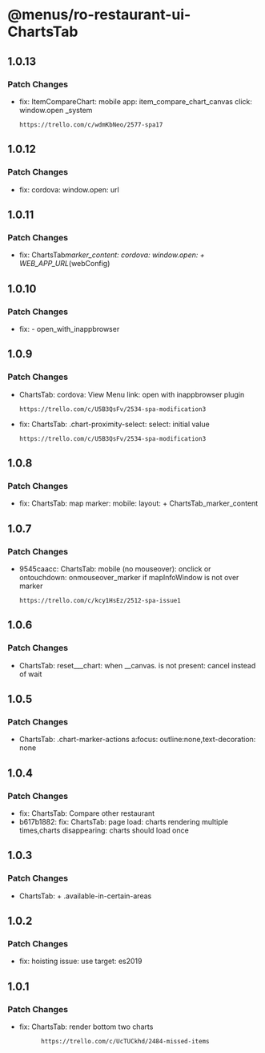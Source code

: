 # @menus/ro-restaurant-ui-ChartsTab

## 1.0.13

### Patch Changes

- fix: ItemCompareChart: mobile app: item_compare_chart_canvas click: window.open \_system

      https://trello.com/c/wdmKbNeo/2577-spa17

## 1.0.12

### Patch Changes

- fix: cordova: window.open: url

## 1.0.11

### Patch Changes

- fix: ChartsTab*marker_content: cordova: window.open: + WEB_APP_URL*(webConfig)

## 1.0.10

### Patch Changes

- fix: - open_with_inappbrowser

## 1.0.9

### Patch Changes

- ChartsTab: cordova: View Menu link: open with inappbrowser plugin

      https://trello.com/c/U5B3QsFv/2534-spa-modification3

- fix: ChartsTab: .chart-proximity-select: select: initial value

      https://trello.com/c/U5B3QsFv/2534-spa-modification3

## 1.0.8

### Patch Changes

- fix: ChartsTab: map marker: mobile: layout: + ChartsTab_marker_content

## 1.0.7

### Patch Changes

- 9545caacc: ChartsTab: mobile (no mouseover): onclick or ontouchdown: onmouseover_marker if mapInfoWindow is not over marker

      https://trello.com/c/kcy1HsEz/2512-spa-issue1

## 1.0.6

### Patch Changes

- ChartsTab: reset\__\_chart: when _\_canvas$.$ is not present: cancel instead of wait

## 1.0.5

### Patch Changes

- ChartsTab: .chart-marker-actions a:focus: outline:none,text-decoration: none

## 1.0.4

### Patch Changes

- fix: ChartsTab: Compare other restaurant
- b617b1882: fix: ChartsTab: page load: charts rendering multiple times,charts disappearing: charts should load once

## 1.0.3

### Patch Changes

- ChartsTab: + .available-in-certain-areas

## 1.0.2

### Patch Changes

- fix: hoisting issue: use target: es2019

## 1.0.1

### Patch Changes

- fix: ChartsTab: render bottom two charts

      	    https://trello.com/c/UcTUCkhd/2484-missed-items
